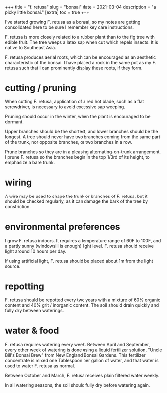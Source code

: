 +++
title = "f. retusa"
slug = "bonsai"
date = 2021-03-04
description = "a picky little bonsai."
[extra]
  toc = true
+++

I've started growing F. retusa as a bonsai, so my notes are getting consolidated here to be sure I remember key care instructions.

F. retusa is more closely related to a rubber plant than to the fig tree with edible fruit. The tree weeps a latex sap when cut which repels insects. It is native to Southeast Asia.

F. retusa produces aerial roots, which can be encouraged as an aesthetic characteristic of the bonsai. I have placed a rock in the same pot as my F. retusa such that I can prominently display these roots, if they form.

# cutting / pruning

When cutting F. retusa, application of a red hot blade, such as a flat screwdriver, is necessary to avoid excessive sap weeping.

Pruning should occur in the winter, when the plant is encouraged to be dormant.

Upper branches should be the shortest, and lower branches should be the longest. A tree should never have two branches coming from the same part of the trunk, nor opposite branches, or two branches in a row.

Prune branches so they are in a pleasing alternating-on-trunk arrangement. I prune F. retusa so the branches begin in the top 1/3rd of its height, to emphasize a bare trunk.

# wiring

A wire may be used to shape the trunk or branches of F. retusa, but it should be checked regularly, as it can damage the bark of the tree by constriction.

# environmental preferences

I grow F. retusa indoors. It requires a temperature range of 60F to 100F, and a partly sunny (windowsill is enough) light level. F. retusa should receive light around 10 hours per day.

If using artificial light, F. retusa should be placed about 1m from the light source.

# repotting

F. retusa should be repotted every two years with a mixture of 60% organic content and 40% grit / inorganic content. The soil should drain quickly and fully dry between waterings.

# water & food

F. retusa requires watering every week. Between April and September, every other week of watering is done using a liquid fertilizer solution, "Uncle Bill's Bonsai Brew" from New England Bonsai Gardens. This fertilizer concentrate is mixed one Tablespoon per gallon of water, and that water is used to water F. retusa as normal.

Between October and March, F. retusa receives plain filtered water weekly.

In all watering seasons, the soil should fully dry before watering again.